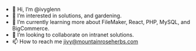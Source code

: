 - 👋 Hi, I’m @ivyglenn
- 👀 I’m interested in solutions, and gardening.
- 🌱 I’m currently learning more about FileMaker, React, PHP, MySQL, and BigCommerce.
- 💞️ I’m looking to collaborate on intranet solutions.
- 📫 How to reach me jivy@mountainroseherbs.com

<!---
ivyglenn/ivyglenn is a ✨ special ✨ repository because its `README.md` (this file) appears on your GitHub profile.
You can click the Preview link to take a look at your changes.
--->
